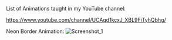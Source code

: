 List of Animations taught in my YouTube channel:

https://www.youtube.com/channel/UCAqd1kcxJ_XBL9FiTyhQbhg/

Neon Border Animation:
![Screenshot_1](https://github.com/user-attachments/assets/8f85c1c8-5ed2-4889-ae78-c6312f9d836d)

